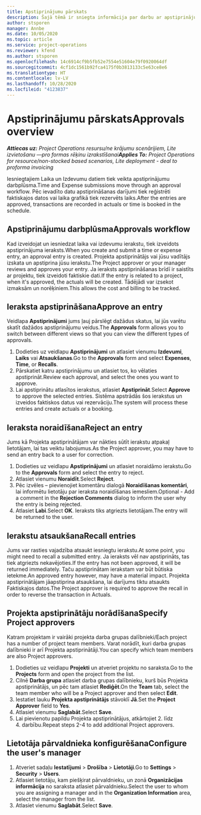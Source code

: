 ```yaml
---
title: Apstiprinājumu pārskats
description: Šajā tēmā ir sniegta informācija par darbu ar apstiprinājumiem programmā Project Operations.
author: stsporen
manager: Annbe
ms.date: 10/05/2020
ms.topic: article
ms.service: project-operations
ms.reviewer: kfend
ms.author: stsporen
ms.openlocfilehash: 14c6914cf9b5fb52e7554e51604e79f0920064df
ms.sourcegitcommit: 4cf1dc1561b92fca4175f0b3813133c5e63ce8e6
ms.translationtype: HT
ms.contentlocale: lv-LV
ms.lasthandoff: 10/28/2020
ms.locfileid: "4123837"
---
```

# <a name="approvals-overview"></a><span data-ttu-id="d50e1-103">Apstiprinājumu pārskats</span><span class="sxs-lookup"><span data-stu-id="d50e1-103">Approvals overview</span></span>

<span data-ttu-id="d50e1-104">_**Attiecas uz:** Project Operations resursu/ne krājumu scenārijiem, Lite izvietošanu —pro formas rēķinu izrakstīšanai_</span><span class="sxs-lookup"><span data-stu-id="d50e1-104">_**Applies To:** Project Operations for resource/non-stocked based scenarios, Lite deployment - deal to proforma invoicing_</span></span>

<span data-ttu-id="d50e1-105">Iesniegtajiem Laika un Izdevumu datiem tiek veikta apstiprinājumu darbplūsma.</span><span class="sxs-lookup"><span data-stu-id="d50e1-105">Time and Expense submissions move through an approval workflow.</span></span> <span data-ttu-id="d50e1-106">Pēc ievadīto datu apstiprināšanas darījumi tiek reģistrēti faktiskajos datos vai laika grafikā tiek rezervēts laiks.</span><span class="sxs-lookup"><span data-stu-id="d50e1-106">After the entries are approved, transactions are recorded in actuals or time is booked in the schedule.</span></span>

## <a name="approvals-workflow"></a><span data-ttu-id="d50e1-107">Apstiprinājumu darbplūsma</span><span class="sxs-lookup"><span data-stu-id="d50e1-107">Approvals workflow</span></span>
<span data-ttu-id="d50e1-108">Kad izveidojat un iesniedzat laika vai izdevumu ierakstu, tiek izveidots apstiprinājuma ieraksts.</span><span class="sxs-lookup"><span data-stu-id="d50e1-108">When you create and submit a time or expense entry, an approval entry is created.</span></span> <span data-ttu-id="d50e1-109">Projekta apstiprinātājs vai jūsu vadītājs izskata un apstiprina jūsu ierakstu.</span><span class="sxs-lookup"><span data-stu-id="d50e1-109">The Project approver or your manager reviews and approves your entry.</span></span> <span data-ttu-id="d50e1-110">Ja ieraksts apstiprināšanas brīdī ir saistīts ar projektu, tiek izveidoti faktiskie dati.</span><span class="sxs-lookup"><span data-stu-id="d50e1-110">If the entry is related to a project, when it's approved, the actuals will be created.</span></span> <span data-ttu-id="d50e1-111">Tādējādi var izsekot izmaksām un norēķiniem.</span><span class="sxs-lookup"><span data-stu-id="d50e1-111">This allows the cost and billing to be tracked.</span></span> 

## <a name="approve-an-entry"></a><span data-ttu-id="d50e1-112">Ieraksta apstiprināšana</span><span class="sxs-lookup"><span data-stu-id="d50e1-112">Approve an entry</span></span>
<span data-ttu-id="d50e1-113">Veidlapa **Apstiprinājumi** jums ļauj pārslēgt dažādus skatus, lai jūs varētu skatīt dažādos apstiprinājumu veidus.</span><span class="sxs-lookup"><span data-stu-id="d50e1-113">The **Approvals** form allows you to switch between different views so that you can view the different types of approvals.</span></span>
  
1. <span data-ttu-id="d50e1-114">Dodieties uz veidlapu **Apstiprinājumi** un atlasiet vienumu **Izdevumi**, **Laiks** vai **Atsaukšanas**.</span><span class="sxs-lookup"><span data-stu-id="d50e1-114">Go to the **Approvals** form and select **Expenses**, **Time**, or **Recalls**.</span></span>
2. <span data-ttu-id="d50e1-115">Pārskatiet katru apstiprinājumu un atlasiet tos, ko vēlaties apstiprināt.</span><span class="sxs-lookup"><span data-stu-id="d50e1-115">Review each approval, and select the ones you want to approve.</span></span>
3. <span data-ttu-id="d50e1-116">Lai apstiprinātu atlasītos ierakstus, atlasiet **Apstiprināt**.</span><span class="sxs-lookup"><span data-stu-id="d50e1-116">Select **Approve** to approve the selected entries.</span></span>
<span data-ttu-id="d50e1-117">Sistēma apstrādās šos ierakstus un izveidos faktiskos datus vai rezervāciju.</span><span class="sxs-lookup"><span data-stu-id="d50e1-117">The system will process these entries and create actuals or a booking.</span></span>

## <a name="reject-an-entry"></a><span data-ttu-id="d50e1-118">Ieraksta noraidīšana</span><span class="sxs-lookup"><span data-stu-id="d50e1-118">Reject an entry</span></span>
<span data-ttu-id="d50e1-119">Jums kā Projekta apstiprinātājam var nākties sūtīt ierakstu atpakaļ lietotājam, lai tas veiktu labojumus.</span><span class="sxs-lookup"><span data-stu-id="d50e1-119">As the Project approver, you may have to send an entry back to a user for correction.</span></span>
  
1. <span data-ttu-id="d50e1-120">Dodieties uz veidlapu **Apstiprinājumi** un atlasiet noraidāmo ierakstu.</span><span class="sxs-lookup"><span data-stu-id="d50e1-120">Go to the **Approvals** form and select the entry to reject.</span></span> 
2. <span data-ttu-id="d50e1-121">Atlasiet vienumu **Noraidīt**.</span><span class="sxs-lookup"><span data-stu-id="d50e1-121">Select **Reject**.</span></span>
3. <span data-ttu-id="d50e1-122">Pēc izvēles – pievienojiet komentāru dialogā **Noraidīšanas komentāri**, lai informētu lietotāju par ieraksta noraidīšanas iemesliem.</span><span class="sxs-lookup"><span data-stu-id="d50e1-122">Optional - Add a comment in the **Rejection Comments** dialog to inform the user why the entry is being rejected.</span></span>
4. <span data-ttu-id="d50e1-123">Atlasiet **Labi**.</span><span class="sxs-lookup"><span data-stu-id="d50e1-123">Select **OK**.</span></span> <span data-ttu-id="d50e1-124">Ieraksts tiks atgriezts lietotājam.</span><span class="sxs-lookup"><span data-stu-id="d50e1-124">The entry will be returned to the user.</span></span>
  
## <a name="recall-entries"></a><span data-ttu-id="d50e1-125">Ierakstu atsaukšana</span><span class="sxs-lookup"><span data-stu-id="d50e1-125">Recall entries</span></span>
<span data-ttu-id="d50e1-126">Jums var rasties vajadzība atsaukt iesniegtu ierakstu.</span><span class="sxs-lookup"><span data-stu-id="d50e1-126">At some point, you might need to recall a submitted entry.</span></span> <span data-ttu-id="d50e1-127">Ja ieraksts vēl nav apstiprināts, tas tiek atgriezts nekavējoties.</span><span class="sxs-lookup"><span data-stu-id="d50e1-127">If the entry has not been approved, it will be returned immediately.</span></span> <span data-ttu-id="d50e1-128">Taču apstiprinātam ierakstam var būt būtiska ietekme.</span><span class="sxs-lookup"><span data-stu-id="d50e1-128">An approved entry however, may have a material impact.</span></span> <span data-ttu-id="d50e1-129">Projekta apstiprinātājam jāapstiprina atsaukšana, lai darījums tiktu atsaukts Faktiskajos datos.</span><span class="sxs-lookup"><span data-stu-id="d50e1-129">The Project approver is required to approve the recall in order to reverse the transaction in Actuals.</span></span>

## <a name="specify-project-approvers"></a><span data-ttu-id="d50e1-130">Projekta apstiprinātāju norādīšana</span><span class="sxs-lookup"><span data-stu-id="d50e1-130">Specify Project approvers</span></span>
<span data-ttu-id="d50e1-131">Katram projektam ir vairāki projekta darba grupas dalībnieki/</span><span class="sxs-lookup"><span data-stu-id="d50e1-131">Each project has a number of project team members.</span></span> <span data-ttu-id="d50e1-132">Varat norādīt, kuri darba grupas dalībnieki ir arī Projekta apstiprinātāji.</span><span class="sxs-lookup"><span data-stu-id="d50e1-132">You can specify which team members are also Project approvers.</span></span>

1. <span data-ttu-id="d50e1-133">Dodieties uz veidlapu **Projekti** un atveriet projektu no saraksta.</span><span class="sxs-lookup"><span data-stu-id="d50e1-133">Go to the **Projects** form and open the project from the list.</span></span>
2. <span data-ttu-id="d50e1-134">Cilnē **Darba grupa** atlasiet darba grupas dalībnieku, kurš būs Projekta apstiprinātājs, un pēc tam atlasiet **Rediģēt**.</span><span class="sxs-lookup"><span data-stu-id="d50e1-134">On the **Team** tab, select the team member who will be a Project approver and then select **Edit**.</span></span>
3. <span data-ttu-id="d50e1-135">Iestatiet lauku **Projekta apstiprinātājs** stāvoklī **Jā**.</span><span class="sxs-lookup"><span data-stu-id="d50e1-135">Set the **Project Approver** field to **Yes**.</span></span>
4. <span data-ttu-id="d50e1-136">Atlasiet vienumu **Saglabāt**.</span><span class="sxs-lookup"><span data-stu-id="d50e1-136">Select **Save**.</span></span>
5. <span data-ttu-id="d50e1-137">Lai pievienotu papildu Projekta apstiprinātājus, atkārtojiet 2. līdz 4. darbību.</span><span class="sxs-lookup"><span data-stu-id="d50e1-137">Repeat steps 2-4 to add additional Project approvers.</span></span>

## <a name="configure-the-users-manager"></a><span data-ttu-id="d50e1-138">Lietotāja pārvaldnieka konfigurēšana</span><span class="sxs-lookup"><span data-stu-id="d50e1-138">Configure the user's manager</span></span>

1. <span data-ttu-id="d50e1-139">Atveriet sadaļu **Iestatījumi** > **Drošība** > **Lietotāji**.</span><span class="sxs-lookup"><span data-stu-id="d50e1-139">Go to **Settings** > **Security** > **Users**.</span></span>
2. <span data-ttu-id="d50e1-140">Atlasiet lietotāju, kam piešķirat pārvaldnieku, un zonā **Organizācijas informācija** no saraksta atlasiet pārvaldnieku.</span><span class="sxs-lookup"><span data-stu-id="d50e1-140">Select the user to whom you are assigning a manager and in the **Organization Information** area, select the manager from the list.</span></span> 
3. <span data-ttu-id="d50e1-141">Atlasiet vienumu **Saglabāt**.</span><span class="sxs-lookup"><span data-stu-id="d50e1-141">Select **Save**.</span></span>



